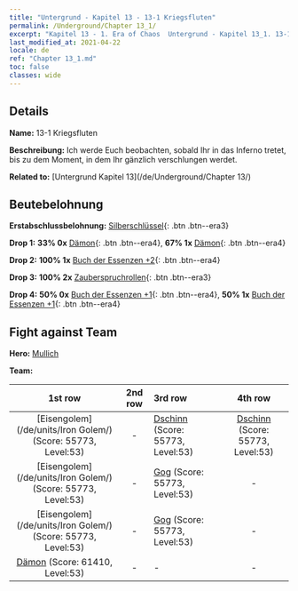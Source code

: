 ```yaml
---
title: "Untergrund - Kapitel 13 - 13-1 Kriegsfluten"
permalink: /Underground/Chapter 13_1/
excerpt: "Kapitel 13 - 1. Era of Chaos  Untergrund - Kapitel 13_1. 13-1 Kriegsfluten"
last_modified_at: 2021-04-22
locale: de
ref: "Chapter 13_1.md"
toc: false
classes: wide
---
```


## Details

 **Name:** 13-1 Kriegsfluten

 **Beschreibung:** Ich werde Euch beobachten, sobald Ihr in das Inferno tretet, bis zu dem Moment, in dem Ihr gänzlich verschlungen werdet.

 **Related to:** [Untergrund Kapitel 13](/de/Underground/Chapter 13/)

## Beutebelohnung

 **Erstabschlussbelohnung:** [Silberschlüssel](/ItemsDE/con_693/){: .btn .btn--era3}

 **Drop 1:** **33% 0x** [Dämon](/ItemsDE/unt_229/){: .btn .btn--era4}, **67% 1x** [Dämon](/ItemsDE/unt_229/){: .btn .btn--era4}

 **Drop 2:** **100% 1x** [Buch der Essenzen +2](/ItemsDE/mat_53/){: .btn .btn--era4}

 **Drop 3:** **100% 2x** [Zauberspruchrollen](/ItemsDE/con_694/){: .btn .btn--era3}

 **Drop 4:** **50% 0x** [Buch der Essenzen +1](/ItemsDE/mat_46/){: .btn .btn--era4}, **50% 1x** [Buch der Essenzen +1](/ItemsDE/mat_46/){: .btn .btn--era4}


## Fight against Team
 **Hero:** [Mullich](/de/heroes/Mullich/)

 **Team:**


  | 1st row | 2nd row | 3rd row | 4th row |
  |:----:|:----:|:----|:----:|
  | [Eisengolem](/de/units/Iron Golem/) (Score: 55773, Level:53)  | - | [Dschinn](/de/units/Genie/) (Score: 55773, Level:53)  | [Dschinn](/de/units/Genie/) (Score: 55773, Level:53)  |
  | [Eisengolem](/de/units/Iron Golem/) (Score: 55773, Level:53)  | - | [Gog](/de/units/Gog/) (Score: 55773, Level:53)  | - |
  | [Eisengolem](/de/units/Iron Golem/) (Score: 55773, Level:53)  | - | [Gog](/de/units/Gog/) (Score: 55773, Level:53)  | - |
  | [Dämon](/de/units/Demon/) (Score: 61410, Level:53)  | - | - | - |



